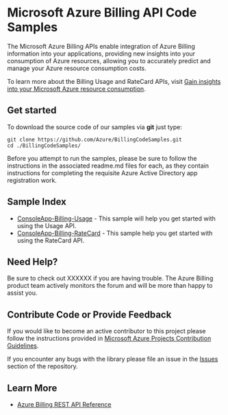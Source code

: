 # Microsoft Azure Billing API Code Samples

The Microsoft Azure Billing APIs enable integration of Azure Billing information into your applications, providing new insights into your consumption of Azure resources, allowing you to accurately predict and manage your Azure resource consumption costs. 

To learn more about the Billing Usage and RateCard APIs, visit [Gain insights into your Microsoft Azure resource consumption](https://acom-sandbox.azurewebsites.net/documentation/articles/azure-billing-usage-rate-card-overview/?rnd=1).

## Get started

To download the source code of our samples via **git** just type:

    git clone https://github.com/Azure/BillingCodeSamples.git
    cd ./BillingCodeSamples/

Before you attempt to run the samples, please be sure to follow the instructions in the associated readme.md files for each, as they contain instructions for completing the requisite Azure Active Directory app registration work.

## Sample Index

-	[ConsoleApp-Billing-Usage](./ConsoleApp-Billing-Usage) - This sample will help you get started with using the Usage API.
-	[ConsoleApp-Billing-RateCard](./ConsoleApp-Billing-RateCard) - This sample help you get started with using the RateCard API.

## Need Help?

Be sure to check out XXXXXX if you are having trouble. The Azure Billing product team actively monitors the forum and will be more than happy to assist you.

## Contribute Code or Provide Feedback

If you would like to become an active contributor to this project please follow the instructions provided in [Microsoft Azure Projects Contribution Guidelines](http://azure.github.com/guidelines.html).

If you encounter any bugs with the library please file an issue in the [Issues](https://github.com/Azure/BillingCodeSamples/issues) section of the repository.

## Learn More
* [Azure Billing REST API Reference ](https://sandboxmsdnstage.redmond.corp.microsoft.com/en-us/library/azure/1ea5b323-54bb-423d-916f-190de96c6a3c)
